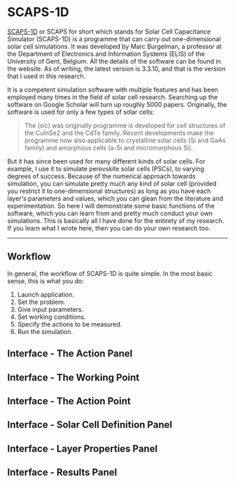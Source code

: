 # SCAPS-1D

[SCAPS-1D](https://scaps.elis.ugent.be) or SCAPS for short which stands for Solar Cell Capacitance Simulator (SCAPS-1D) is a programme that can carry out one-dimensional solar cell simulations. It was developed by Marc Burgelman, a professor at the Department of Electronics and Information Systems (ELIS) of the University of Gent, Belgium. All the details of the software can be found in the website. As of writing, the latest version is 3.3.10, and that is the version that I used in this research.

It is a competent simulation software with multiple features and has been employed many times in the field of solar cell research. Searching up the software on Google Scholar will turn up roughly 5000 papers. Originally, the software is used for only a few types of solar cells:

> The (sic) was originally programme is developed for cell structures of the CuInSe2 and the CdTe family. Recent developments make the programme now also applicable to crystalline solar cells (Si and GaAs family) and amorphous cells (a-Si and micromorphous Si).

But it has since been used for many different kinds of solar cells. For example, I use it to simulate perovskite solar cells (PSCs), to varying degrees of success. Because of the numerical approach towards simulation, you can simulate pretty much any kind of solar cell (provided you restrict it to one-dimensional structures) as long as you have each layer's parameters and values, which you can glean from the literature and experimentation. So here I will demonstrate some basic functions of the software, which you can learn from and pretty much conduct your own simulations. This is basically all I have done for the entirety of my research. If you learn what I wrote here, then you can do your own research too.

___

## Workflow

In general, the workflow of SCAPS-1D is quite simple. In the most basic sense, this is what you do:

1. Launch application.
2. Set the problem.
3. Give input parameters.
4. Set working conditions.
5. Specify the actions to be measured.
6. Run the simulation.

## Interface - The Action Panel

## Interface - The Working Point

## Interface - The Action Point

## Interface - Solar Cell Definition Panel

## Interface - Layer Properties Panel

## Interface - Results Panel


